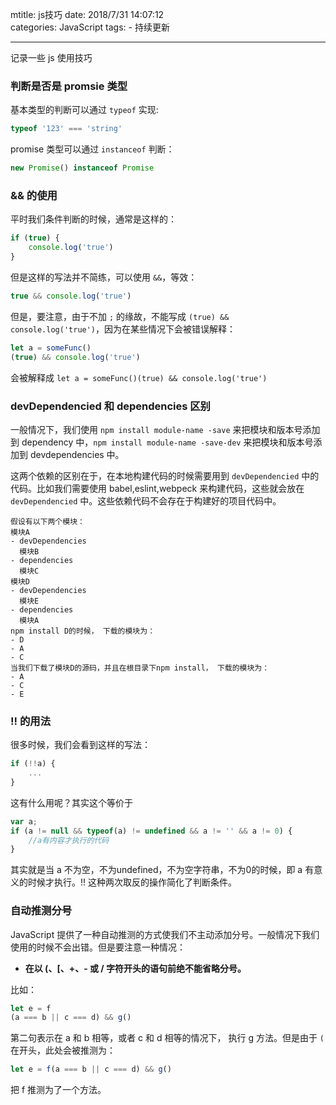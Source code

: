 mtitle: js技巧
date: 2018/7/31 14:07:12  
categories: JavaScript
tags: 
	- 持续更新
	
---

记录一些 js 使用技巧

<!--more-->

### 判断是否是 promsie 类型

基本类型的判断可以通过 `typeof` 实现:

```javascript
typeof '123' === 'string'
```

promise 类型可以通过 `instanceof` 判断：

```javascript
new Promise() instanceof Promise
```



### && 的使用

平时我们条件判断的时候，通常是这样的：

```js
if (true) {
    console.log('true')
}
```

但是这样的写法并不简练，可以使用 `&&`，等效：

```javascript
true && console.log('true')
```

但是，要注意，由于不加 `;` 的缘故，不能写成 `(true) && console.log('true')`，因为在某些情况下会被错误解释：

```javascript
let a = someFunc()
(true) && console.log('true')
```

会被解释成 `let a = someFunc()(true) && console.log('true')`



### devDependencied 和 dependencies 区别

一般情况下，我们使用 `npm install module-name -save` 来把模块和版本号添加到 dependency 中，`npm install module-name -save-dev` 来把模块和版本号添加到 devdependencies 中。

这两个依赖的区别在于，在本地构建代码的时候需要用到 `devDependencied` 中的代码。比如我们需要使用 babel,eslint,webpeck 来构建代码，这些就会放在 `devDependencied` 中。这些依赖代码不会存在于构建好的项目代码中。

```
假设有以下两个模块：
模块A
- devDependencies
  模块B
- dependencies
  模块C
模块D
- devDependencies
  模块E
- dependencies
  模块A
npm install D的时候， 下载的模块为：
- D
- A
- C
当我们下载了模块D的源码，并且在根目录下npm install， 下载的模块为：
- A
- C
- E
```

### !! 的用法

很多时候，我们会看到这样的写法：

```javascript
if (!!a) {
    ...
}
```

这有什么用呢？其实这个等价于

```javascript
var a;
if (a != null && typeof(a) != undefined && a != '' && a != 0) {
    //a有内容才执行的代码  
}
```

其实就是当 a 不为空，不为undefined，不为空字符串，不为0的时候，即 a 有意义的时候才执行。!! 这种两次取反的操作简化了判断条件。

### 自动推测分号

JavaScript 提供了一种自动推测的方式使我们不主动添加分号。一般情况下我们使用的时候不会出错。但是要注意一种情况：

- **在以 (、[、+、- 或 / 字符开头的语句前绝不能省略分号。**

比如：

```javascript
let e = f
(a === b || c === d) && g()
```

第二句表示在 a 和 b 相等，或者 c 和 d 相等的情况下， 执行 g 方法。但是由于 `(` 在开头，此处会被推测为：

```javascript
let e = f(a === b || c === d) && g()
```

把 f 推测为了一个方法。